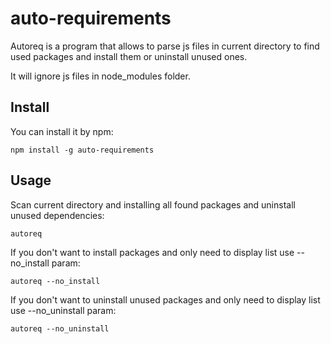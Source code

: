 # auto-requirements

Autoreq is a program that allows to parse js files in current directory to find used packages and install them or uninstall unused ones.

It will ignore js files in node_modules folder.

## Install

You can install it by npm:

```
npm install -g auto-requirements
```

## Usage

Scan current directory and installing all found packages and uninstall unused dependencies:

```
autoreq
```

If you don't want to install packages and only need to display list use --no_install param:

```
autoreq --no_install
```


If you don't want to uninstall unused packages and only need to display list use --no_uninstall param:

```
autoreq --no_uninstall
```
